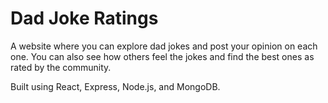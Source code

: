 # Dad Joke Ratings

A website where you can explore dad jokes and post your opinion on each one. You can also see how others feel the jokes and find the best ones as rated by the community.

Built using React, Express, Node.js, and MongoDB.
